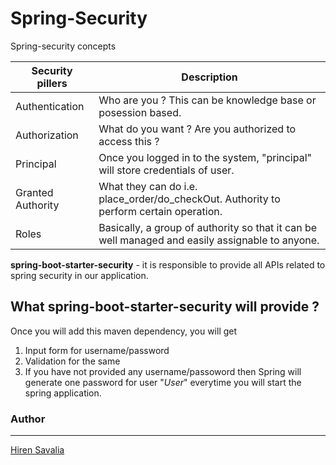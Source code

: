 # Spring-Security
Spring-security concepts

|Security pillers | Description |
| ------ | ------ |
| Authentication | Who are you ? This can be knowledge base or posession based. |
| Authorization | What do you want ? Are you authorized to access this ? |
| Principal | Once you logged in to the system, "principal" will store credentials of user. |
| Granted Authority | What they can do i.e. place_order/do_checkOut. Authority to perform certain operation.|
| Roles | Basically, a group of authority so that it can be well managed and easily assignable to anyone. |

**spring-boot-starter-security** - it is responsible to provide all APIs related to spring security in our application.

## What spring-boot-starter-security will provide ?
Once you will add this maven dependency, you will get
1. Input form for username/password
2. Validation for the same
3. If you have not provided any username/passoword then Spring will generate one password for user "*User*" everytime you will start the spring application.



### Author
---

[Hiren Savalia](https://www.linkedin.com/in/hiren879/)
